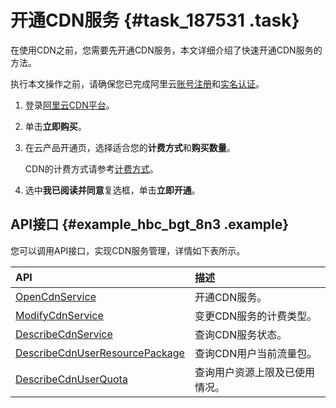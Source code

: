 # 开通CDN服务 {#task_187531 .task}

在使用CDN之前，您需要先开通CDN服务，本文详细介绍了快速开通CDN服务的方法。

执行本文操作之前，请确保您已完成阿里云[账号注册](https://account.alibabacloud.com/register/intl_register.htm)和[实名认证](https://account-intl.console.aliyun.com/#/intlAuth)。

1.  登录[阿里云CDN平台](https://www.alibabacloud.com/en/product/cdn)。
2.  单击**立即购买**。
3.  在云产品开通页，选择适合您的**计费方式**和**购买数量**。 

    CDN的计费方式请参考[计费方式](https://www.alibabacloud.com/zh/product/cdn/pricing)。

4.  选中**我已阅读并同意**复选框，单击**立即开通**。

## API接口 {#example_hbc_bgt_8n3 .example}

您可以调用API接口，实现CDN服务管理，详情如下表所示。

|API|描述|
|:--|:-|
|[OpenCdnService](../intl.zh-CN/新版API参考/服务类类接口/OpenCdnService.md#)|开通CDN服务。|
|[ModifyCdnService](../intl.zh-CN/新版API参考/服务类类接口/ModifyCdnService.md#)|变更CDN服务的计费类型。|
|[DescribeCdnService](../intl.zh-CN/新版API参考/服务类类接口/DescribeCdnService.md#)|查询CDN服务状态。|
|[DescribeCdnUserResourcePackage](../intl.zh-CN/新版API参考/服务类类接口/DescribeCdnUserResourcePackage.md#)|查询CDN用户当前流量包。|
|[DescribeCdnUserQuota](../intl.zh-CN/新版API参考/服务类类接口/DescribeCdnUserQuota.md#)|查询用户资源上限及已使用情况。|

